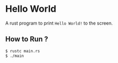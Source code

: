 # Hello World

A rust program to print `Hello World!` to the screen.

## How to Run ?

```sh
$ rustc main.rs
$ ./main
```